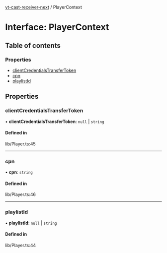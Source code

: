 [yt-cast-receiver-next](../README.md) / PlayerContext

# Interface: PlayerContext

## Table of contents

### Properties

- [clientCredentialsTransferToken](PlayerContext.md#clientcredentialstransfertoken)
- [cpn](PlayerContext.md#cpn)
- [playlistId](PlayerContext.md#playlistid)

## Properties

### clientCredentialsTransferToken

• **clientCredentialsTransferToken**: ``null`` \| `string`

#### Defined in

lib/Player.ts:45

___

### cpn

• **cpn**: `string`

#### Defined in

lib/Player.ts:46

___

### playlistId

• **playlistId**: ``null`` \| `string`

#### Defined in

lib/Player.ts:44
